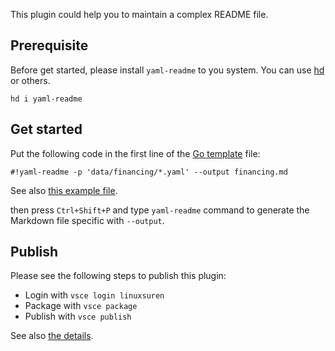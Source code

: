 This plugin could help you to maintain a complex README file.

## Prerequisite

Before get started, please install `yaml-readme` to you system. You can use [hd](https://github.com/LinuxSuRen/http-downloader/) or others.

```shell
hd i yaml-readme
```

## Get started
Put the following code in the first line of the [Go template](https://pkg.go.dev/text/template) file:

```
#!yaml-readme -p 'data/financing/*.yaml' --output financing.md
```

See also [this example file](https://github.com/LinuxSuRen/open-source-best-practice/blob/master/data/financing/financing.tpl).

then press `Ctrl+Shift+P` and type `yaml-readme` command to generate the Markdown file specific with `--output`.

## Publish
Please see the following steps to publish this plugin:

* Login with `vsce login linuxsuren`
* Package with `vsce package`
* Publish with `vsce publish`

See also [the details](https://code.visualstudio.com/api/working-with-extensions/publishing-extension).
